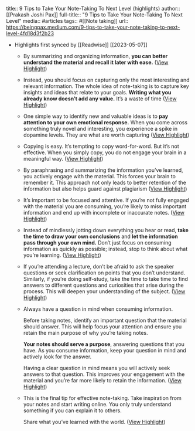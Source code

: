 title:: 9 Tips to Take Your Note-Taking To Next Level (highlights)
author:: [[Prakash Joshi Pax]]
full-title:: "9 Tips to Take Your Note-Taking To Next Level"
media:: #articles
tags:: #[[Note taking]] 
url:: https://beingpax.medium.com/9-tips-to-take-your-note-taking-to-next-level-4fd18d3f2b23

- Highlights first synced by [[Readwise]] [[2023-05-07]]
	- By summarizing and organizing information, **you can better understand the material and recall it later with ease.** ([View Highlight](https://read.readwise.io/read/01gzegqj8t5nym4fx26cq437rb))
	- Instead, you should focus on capturing only the most interesting and relevant information. The whole idea of note-taking is to capture key insights and ideas that relate to your goals. **Writing what you already know doesn’t add any value.** It’s a waste of time ([View Highlight](https://read.readwise.io/read/01gzeh5g366ehrr8z3rg8v4vyp))
	- One simple way to identify new and valuable ideas is to **pay attention to your own emotional response.** When you come across something truly novel and interesting, you experience a spike in dopamine levels. They are what are worth capturing ([View Highlight](https://read.readwise.io/read/01gzeh6134ke1khc6q2058pwe4))
	- Copying is easy. It’s tempting to copy word-for-word. But it’s not effective. When you simply copy, you do not engage your brain in a meaningful way. ([View Highlight](https://read.readwise.io/read/01gzeh6m49apn49118fsdgqmfx))
	- By paraphrasing and summarizing the information you’ve learned, you actively engage with the material. This forces your brain to remember it. This approach not only leads to better retention of the information but also helps guard against plagiarism ([View Highlight](https://read.readwise.io/read/01gzeh70x44cbr2jrjs4j43am2))
	- It’s important to be focused and attentive. If you’re not fully engaged with the material you are consuming, you’re likely to miss important information and end up with incomplete or inaccurate notes. ([View Highlight](https://read.readwise.io/read/01gzeh7e91q43whmde5m9c06dz))
	- Instead of mindlessly jotting down everything you hear or read, **take the time to draw your own conclusions** and **let the information pass through your own mind.** Don’t just focus on consuming information as quickly as possible; instead, stop to think about what you’re learning. ([View Highlight](https://read.readwise.io/read/01gzehdqjsan2444e5r0cncpqb))
	- If you’re attending a lecture, don’t be afraid to ask the speaker questions or seek clarification on points that you don’t understand. Similarly, if you’re doing self-study, take the time to take time to find answers to different questions and curiosities that arise during the process. This will deepen your understanding of the subject. ([View Highlight](https://read.readwise.io/read/01gzehe5jc90wwz5vbx00m31z8))
	- Always have a question in mind when consuming information.
	  
	  Before taking notes, identify an important question that the material should answer. This will help focus your attention and ensure you retain the main purpose of why you’re taking notes.
	  
	  **Your notes should serve a purpose**, answering questions that you have. As you consume information, keep your question in mind and actively look for the answer.
	  
	  Having a clear question in mind means you will actively seek answers to that question. This improves your engagement with the material and you’re far more likely to retain the information. ([View Highlight](https://read.readwise.io/read/01gzehf0dnr3hwdje2xt78jacp))
	- This is the final tip for effective note-taking. Take inspiration from your notes and start writing online. You only truly understand something if you can explain it to others.
	  
	  Share what you’ve learned with the world. ([View Highlight](https://read.readwise.io/read/01gzehmey3gj5j6y4hx8vmw2fz))